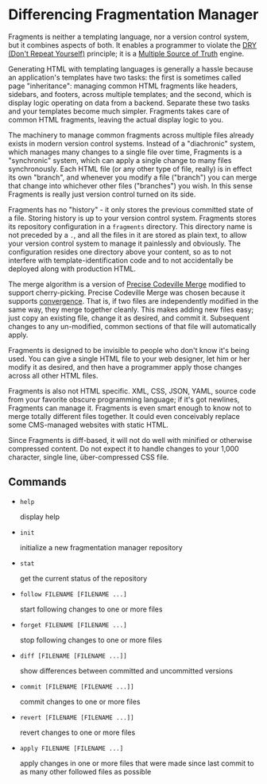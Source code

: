 Differencing Fragmentation Manager
==================================

Fragments is neither a templating language, nor a version control system, but it combines aspects of both. It enables a programmer to violate the [DRY (Don't Repeat Yourself)](http://en.wikipedia.org/wiki/Don't_repeat_yourself) principle; it is a [Multiple Source of Truth](http://en.wikipedia.org/wiki/Single_Source_of_Truth) engine.

Generating HTML with templating languages is generally a hassle because an application's templates have two tasks: the first is sometimes called page "inheritance": managing common HTML fragments like headers, sidebars, and footers, across multiple templates; and the second, which is display logic operating on data from a backend. Separate these two tasks and your templates become much simpler. Fragments takes care of common HTML fragments, leaving the actual display logic to you.

The machinery to manage common fragments across multiple files already exists in modern version control systems. Instead of a "diachronic" system, which manages many changes to a single file over time, Fragments is a "synchronic" system, which can apply a single change to many files synchronously. Each HTML file (or any other type of file, really) is in effect its own "branch", and whenever you modify a file ("branch") you can merge that change into whichever other files ("branches") you wish. In this sense Fragments is really just version control turned on its side.

Fragments has no "history" - it only stores the previous committed state of a file. Storing history is up to your version control system. Fragments stores its repository configuration in a `fragments` directory. This directory name is not preceded by a `.`, and all the files in it are stored as plain text, to allow your version control system to manage it painlessly and obviously. The configuration resides one directory above your content, so as to not interfere with template-identification code and to not accidentally be deployed along with production HTML.

The merge algorithm is a version of [Precise Codeville Merge](http://revctrl.org/PreciseCodevilleMerge) modified to support cherry-picking. Precise Codeville Merge was chosen because it supports [convergence](http://revctrl.org/Convergence). That is, if two files are independently modified in the same way, they merge together cleanly. This makes adding new files easy; just copy an existing file, change it as desired, and commit it. Subsequent changes to any un-modified, common sections of that file will automatically apply.

Fragments is designed to be invisible to people who don't know it's being used. You can give a single HTML file to your web designer, let him or her modify it as desired, and then have a programmer apply those changes across all other HTML files.

Fragments is also not HTML specific. XML, CSS, JSON, YAML, source code from your favorite obscure programming language; if it's got newlines, Fragments can manage it. Fragments is even smart enough to know not to merge totally different files together. It could even conceivably replace some CMS-managed websites with static HTML.

Since Fragments is diff-based, it will not do well with minified or otherwise compressed content. Do not expect it to handle changes to your 1,000 character, single line, über-compressed CSS file.

Commands
--------

* `help`

    display help

* `init`

    initialize a new fragmentation manager repository

* `stat`

    get the current status of the repository

* `follow FILENAME [FILENAME ...]`

    start following changes to one or more files

* `forget FILENAME [FILENAME ...]`

    stop following changes to one or more files

* `diff [FILENAME [FILENAME ...]]`

    show differences between committed and uncommitted versions

* `commit [FILENAME [FILENAME ...]]`

    commit changes to one or more files

* `revert [FILENAME [FILENAME ...]]`

    revert changes to one or more files

* `apply FILENAME [FILENAME ...]`

    apply changes in one or more files that were made since last commit to as many other followed files as possible

